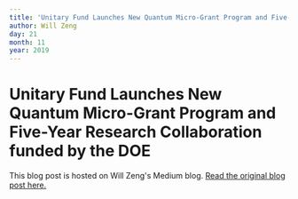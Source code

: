 ```yaml
---
title: 'Unitary Fund Launches New Quantum Micro-Grant Program and Five-Year Research Collaboration funded by the DOE'
author: Will Zeng
day: 21
month: 11
year: 2019
---
```


Unitary Fund Launches New Quantum Micro-Grant Program and Five-Year Research Collaboration funded by the DOE
============================================================================================================

This blog post is hosted on Will Zeng's Medium blog. [Read the original blog post here.](https://medium.com/@wjzeng/unitary-fund-launches-new-quantum-micro-grant-program-and-five-year-research-collaboration-funded-7f6f2d479758)  
